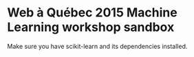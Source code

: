 # Web à Québec 2015 Machine Learning workshop sandbox

Make sure you have scikit-learn and its dependencies installed.
